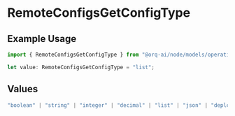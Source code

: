 # RemoteConfigsGetConfigType

## Example Usage

```typescript
import { RemoteConfigsGetConfigType } from "@orq-ai/node/models/operations";

let value: RemoteConfigsGetConfigType = "list";
```

## Values

```typescript
"boolean" | "string" | "integer" | "decimal" | "list" | "json" | "deployment"
```